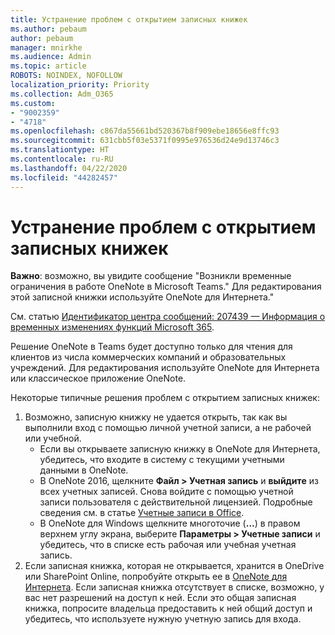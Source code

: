 ```yaml
---
title: Устранение проблем с открытием записных книжек
ms.author: pebaum
author: pebaum
manager: mnirkhe
ms.audience: Admin
ms.topic: article
ROBOTS: NOINDEX, NOFOLLOW
localization_priority: Priority
ms.collection: Adm_O365
ms.custom:
- "9002359"
- "4718"
ms.openlocfilehash: c867da55661bd520367b8f909ebe18656e8ffc93
ms.sourcegitcommit: 631cbb5f03e5371f0995e976536d24e9d13746c3
ms.translationtype: HT
ms.contentlocale: ru-RU
ms.lasthandoff: 04/22/2020
ms.locfileid: "44282457"
---
```

# <a name="fix-issues-with-opening-notebooks"></a>Устранение проблем с открытием записных книжек

**Важно**: возможно, вы увидите сообщение "Возникли временные ограничения в работе OneNote в Microsoft Teams." Для редактирования этой записной книжки используйте OneNote для Интернета."

См. статью [Идентификатор центра сообщений: 207439 — Информация о временных изменениях функций Microsoft 365](https://admin.microsoft.com/Adminportal/Home?source=applauncher#MessageCenter?id=MC207439).

Решение OneNote в Teams будет доступно только для чтения для клиентов из числа коммерческих компаний и образовательных учреждений. Для редактирования используйте OneNote для Интернета или классическое приложение OneNote.

Некоторые типичные решения проблем с открытием записных книжек:

1. Возможно, записную книжку не удается открыть, так как вы выполнили вход с помощью личной учетной записи, а не рабочей или учебной.
    - Если вы открываете записную книжку в OneNote для Интернета, убедитесь, что входите в систему с текущими учетными данными в OneNote.
    - В OneNote 2016, щелкните **Файл > Учетная запись** и **выйдите** из всех учетных записей. Снова войдите с помощью учетной записи пользователя с действительной лицензией. Подробные сведения см. в статье [Учетные записи в Office](https://support.office.com/article/accounts-in-office-628ea040-f265-49de-b986-be09c3ebf8a9). 
    - В OneNote для Windows щелкните многоточие (**…**) в правом верхнем углу экрана, выберите **Параметры > Учетные записи** и убедитесь, что в списке есть рабочая или учебная учетная запись. 
2. Если записная книжка, которая не открывается, хранится в OneDrive или SharePoint Online, попробуйте открыть ее в [OneNote для Интернета](https://onenote.com). Если записная книжка отсутствует в списке, возможно, у вас нет разрешений на доступ к ней. Если это общая записная книжка, попросите владельца предоставить к ней общий доступ и убедитесь, что используете нужную учетную запись для входа.

